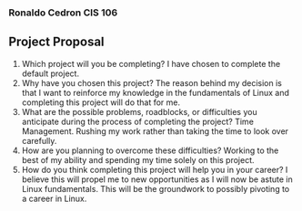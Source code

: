 ### Ronaldo Cedron CIS 106 

## Project Proposal  
1) Which project will you be completing?
I have chosen to complete the default project.
2) Why have you chosen this project?
The reason behind my decision is that I want to reinforce my knowledge in the fundamentals of Linux and completing this project will do that for me.
3) What are the possible problems, roadblocks, or difficulties you anticipate during the process of completing the project?
Time Management. Rushing my work rather than taking the time to look over carefully.
4) How are you planning to overcome these difficulties?
Working to the best of my ability and spending my time solely on this project.
5) How do you think completing this project will help you in your career?
I believe this will propel me to new opportunities as I will now be astute in Linux fundamentals. This will be the groundwork to possibly pivoting to a career in Linux. 
